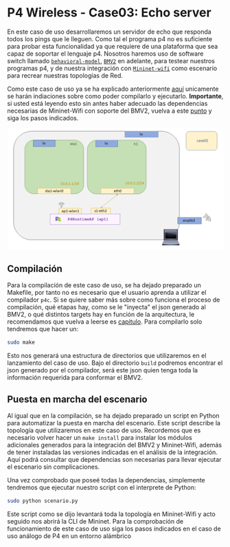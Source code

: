 # P4 Wireless - Case03: Echo server

En este caso de uso desarrollaremos un servidor de echo que responda todos los pings que le lleguen. Como tal el programa p4 no es suficiente para probar esta funcionalidad ya que requiere de una plataforma que sea capaz de soportar el lenguaje p4. Nosotros haremos uso de software switch llamado [``behavioral-model``](https://github.com/p4lang/behavioral-model), [``BMV2``](https://github.com/p4lang/behavioral-model) en adelante, para testear nuestros programas p4, y de nuestra integración con [``Mininet-wifi``](https://github.com/davidcawork/mininet-wifi/tree/be2b9977f7c7630cc9d4b0d909cf4f8476c353d6) como escenario para recrear nuestras topologías de Red. 

Como este caso de uso ya se ha explicado anteriormente [aquí](https://github.com/davidcawork/TFG/tree/master/src/use_cases/p4/case01) unicamente se harán indiaciones sobre como poder compilarlo y ejecutarlo. **Importante**, si usted está leyendo esto sin antes haber adecuado las dependencias necesarias de Mininet-Wifi con soporte del BMV2, vuelva a este [punto](https://github.com/davidcawork/TFG/tree/master/src/use_cases/p4-wireless#puesta-en-marcha-del-mininet-wifi-modificado) y siga los pasos indicados. 


![scenario](../../../../img/use_cases/p4-wireless/case03/scenario.png)


## Compilación 

Para la compilación de este caso de uso, se ha dejado preparado un Makefile, por tanto no es necesario que el usuario aprenda a utilizar el compilador `p4c`. Si se quiere saber más sobre como funciona el proceso de compilación, qué etapas hay, como se le "inyecta" el json generado al BMV2, o qué distintos targets hay en función de la arquitectura, le recomendamos que vuelva a leerse es [capitulo](https://github.com/davidcawork/TFG/tree/master/src/use_cases/p4/case01#compilaci%C3%B3n). Para compilarlo solo tendremos que hacer un:

```bash
sudo make
```

Esto nos generará una estructura de directorios que utilizaremos en el lanzamiento del caso de uso. Bajo el directorio `build` podremos encontrar el json generado por el compilador, será este json quien tenga toda la información requerida para conformar el BMV2.


## Puesta en marcha del escenario

Al igual que en la compilación, se ha dejado preparado un script en Python para automatizar la puesta en marcha del escenario. Este script describe la topología que utilizaremos en este caso de uso. Recordemos que es necesario volver hacer un `make install` para instalar los módulos adicionales generados para la integración del BMV2 y Mininet-Wifi, además de tener instaladas las versiones indicadas en el análisis de la integración. Aquí podrá consultar que dependencias son necesarias para llevar ejecutar el escenario sin complicaciones. 

Una vez comprobado que poseé todas la dependencias, simplemente tendremos que ejecutar nuestro script con el interprete de Python:

```bash
sudo python scenario.py
```

Este script como se dijo levantará toda la topología en Mininet-Wifi y acto seguido nos abrirá la CLI de Mininet. Para la comprobación de funcionamiento de este caso de uso siga los pasos indicados en el caso de uso análogo de P4 en un entorno alámbrico